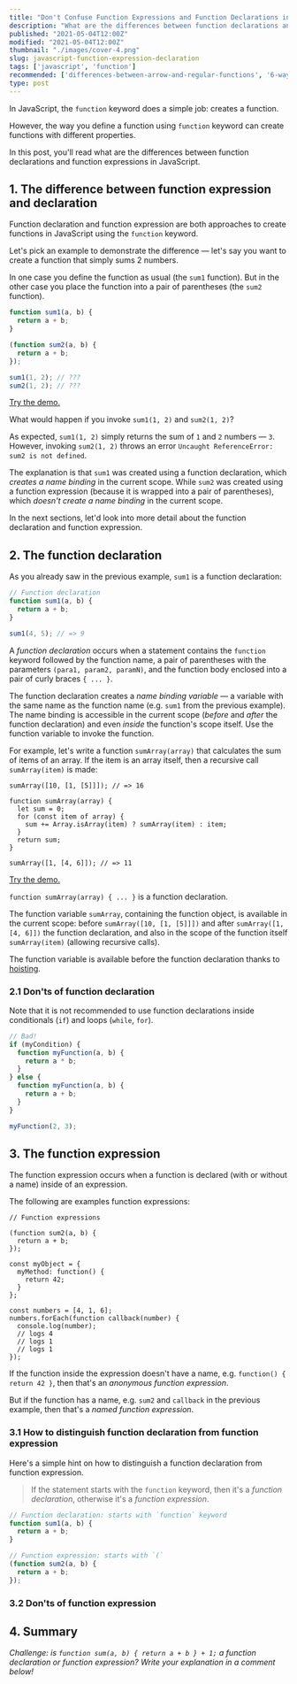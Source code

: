 ```yaml
---
title: "Don't Confuse Function Expressions and Function Declarations in JavaScript"
description: "What are the differences between function declarations and function expressions in JavaScript."
published: "2021-05-04T12:00Z"
modified: "2021-05-04T12:00Z"
thumbnail: "./images/cover-4.png"
slug: javascript-function-expression-declaration
tags: ['javascript', 'function']
recommended: ['differences-between-arrow-and-regular-functions', '6-ways-to-declare-javascript-functions']
type: post
---
```


In JavaScript, the `function` keyword does a simple job: creates a function. 

However, the way you define a function using `function` keyword can create functions with different properties.  

In this post, you'll read what are the differences between function declarations and function expressions in JavaScript.  

## 1. The difference between function expression and declaration

Function declaration and function expression are both approaches to create functions in JavaScript using the `function` keyword.  

Let's pick an example to demonstrate the difference &mdash; let's say you want to create a function that simply sums 2 numbers.  

In one case you define the function as usual (the `sum1` function). But in the other case you place the function into a pair of parentheses (the `sum2` function).  

```javascript
function sum1(a, b) {
  return a + b;
}

(function sum2(a, b) {
  return a + b;
});

sum1(1, 2); // ???
sum2(1, 2); // ???
```

[Try the demo.](https://jsfiddle.net/dmitri_pavlutin/8b46yokr/)

What would happen if you invoke `sum1(1, 2)` and `sum2(1, 2)`?    

As expected, `sum1(1, 2)` simply returns the sum of `1` and `2` numbers &mdash; `3`. 
However, invoking `sum2(1, 2)` throws an error `Uncaught ReferenceError: sum2 is not defined`.  

The explanation is that `sum1` was created using a function declaration, which *creates a name binding* in the current scope. While `sum2` was created using a function expression (because it is wrapped into a pair of parentheses), which *doesn't create a name binding* in the current scope.  

In the next sections, let'd look into more detail about the function declaration and function expression.  

## 2. The function declaration

As you already saw in the previous example, `sum1` is a function declaration:

```javascript
// Function declaration
function sum1(a, b) {
  return a + b;
}

sum1(4, 5); // => 9
```

A *function declaration* occurs when a statement contains the `function` keyword followed by the function name, a pair of parentheses with the parameters `(para1, param2, paramN)`, and the function body enclosed into a pair of curly braces `{ ... }`.  

The function declaration creates a *name binding variable* &mdash; a variable with the same name as the function name (e.g. `sum1` from the previous example). The name binding is accessible in the current scope (*before* and *after* the function declaration) and even *inside* the function's scope itself. Use the function variable to invoke the function.  

For example, let's write a function `sumArray(array)` that calculates the sum of items of an array. If the item is an array itself, then a recursive call `sumArray(item)` is made:  

```javascript{1, 6, 11}
sumArray([10, [1, [5]]]); // => 16

function sumArray(array) {
  let sum = 0;
  for (const item of array) {
    sum += Array.isArray(item) ? sumArray(item) : item;
  }
  return sum;
}

sumArray([1, [4, 6]]); // => 11
```

[Try the demo.](https://jsfiddle.net/dmitri_pavlutin/n7wcryuo/)

`function sumArray(array) { ... }` is a function declaration. 

The function variable `sumArray`, containing the function object, is available in the current scope: before `sumArray([10, [1, [5]]])` and after `sumArray([1, [4, 6]])` the function declaration, and also in the scope of the function itself `sumArray(item)` (allowing recursive calls).  

The function variable is available before the function declaration thanks to [hoisting](/javascript-hoisting-in-details/#hoisting-and-function-declaration).  

### 2.1 Don'ts of function declaration

Note that it is not recommended to use function declarations inside conditionals (`if`)  and loops (`while`, `for`).  

```javascript
// Bad!
if (myCondition) {
  function myFunction(a, b) {
    return a * b;
  }
} else {
  function myFunction(a, b) {
    return a + b;
  }
}

myFunction(2, 3);
```

## 3. The function expression

The function expression occurs when a function is declared (with or without a name) inside of an expression. 

The following are examples function expressions:

```javascript{3,8,14}
// Function expressions

(function sum2(a, b) {
  return a + b;
});

const myObject = {
  myMethod: function() {
    return 42;
  }
};

const numbers = [4, 1, 6];
numbers.forEach(function callback(number) {
  console.log(number);
  // logs 4
  // logs 1
  // logs 1
});
```

If the function inside the expression doesn't have a name, e.g. `function() { return 42 }`, then that's an *anonymous function expression*. 

But if the function has a name, e.g. `sum2` and `callback` in the previous example, then that's a *named function expression*.  

### 3.1 How to distinguish function declaration from function expression

Here's a simple hint on how to distinguish a function declaration from function expression. 

> If the statement starts with the `function` keyword, then it's a *function declaration*, otherwise it's a *function expression*.  

```javascript
// Function declaration: starts with `function` keyword
function sum1(a, b) {
  return a + b;
}

// Function expression: starts with `(`
(function sum2(a, b) {
  return a + b;
});
```

### 3.2 Don'ts of function expression

## 4. Summary

*Challenge: is `function sum(a, b) { return a + b } + 1;` a function declaration or function expression? Write your explanation in a comment below!*